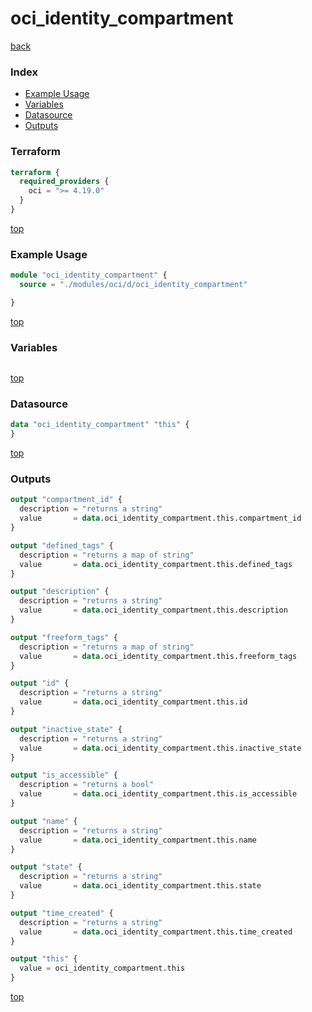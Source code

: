 # oci_identity_compartment

[back](../oci.md)

### Index

- [Example Usage](#example-usage)
- [Variables](#variables)
- [Datasource](#datasource)
- [Outputs](#outputs)

### Terraform

```terraform
terraform {
  required_providers {
    oci = ">= 4.19.0"
  }
}
```

[top](#index)

### Example Usage

```terraform
module "oci_identity_compartment" {
  source = "./modules/oci/d/oci_identity_compartment"

}
```

[top](#index)

### Variables

```terraform
```

[top](#index)

### Datasource

```terraform
data "oci_identity_compartment" "this" {
}
```

[top](#index)

### Outputs

```terraform
output "compartment_id" {
  description = "returns a string"
  value       = data.oci_identity_compartment.this.compartment_id
}

output "defined_tags" {
  description = "returns a map of string"
  value       = data.oci_identity_compartment.this.defined_tags
}

output "description" {
  description = "returns a string"
  value       = data.oci_identity_compartment.this.description
}

output "freeform_tags" {
  description = "returns a map of string"
  value       = data.oci_identity_compartment.this.freeform_tags
}

output "id" {
  description = "returns a string"
  value       = data.oci_identity_compartment.this.id
}

output "inactive_state" {
  description = "returns a string"
  value       = data.oci_identity_compartment.this.inactive_state
}

output "is_accessible" {
  description = "returns a bool"
  value       = data.oci_identity_compartment.this.is_accessible
}

output "name" {
  description = "returns a string"
  value       = data.oci_identity_compartment.this.name
}

output "state" {
  description = "returns a string"
  value       = data.oci_identity_compartment.this.state
}

output "time_created" {
  description = "returns a string"
  value       = data.oci_identity_compartment.this.time_created
}

output "this" {
  value = oci_identity_compartment.this
}
```

[top](#index)